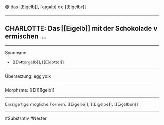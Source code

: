 🟢 das [[Eigelb]], [ˈaɪ̯gəlp]
die [[Eigelbe]]


---
CHARLOTTE: Das [[Eigelb]] mit der Schokolade vermischen …  
-

---
Synonyme:
- [[Dottergelb]], [[Eidotter]]

---
Übersetzung: egg yolk

---
Morpheme:
[[Ei]][[gelb]]

---
Einzigartige mögliche Formen: [[Eigelbs]], [[Eigelbe]], [[Eigelben]]

---
#Substantiv #Neuter